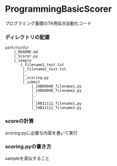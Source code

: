 # ProgrammingBasicScorer
プログラミング基礎のTA用採点自動化コード

### ディレクトリの配置

    path/to/dir
        |_README.md
        |_Scorer.py
        |_sample
           |_filename1_test.txt
            |_filename2_test.txt
            |_
            |_scoring.py
            |_submit
                |_19B00000_filename1.py
                |_19B00000_filename2.py
                |_
                |_
                |_19B11111_filename1.py
                |_19B11111_filename2.py


### scoreの計算
scoring.pyに必要な内容を書いて実行

### scoring.pyの書き方
sampleを真似すること
